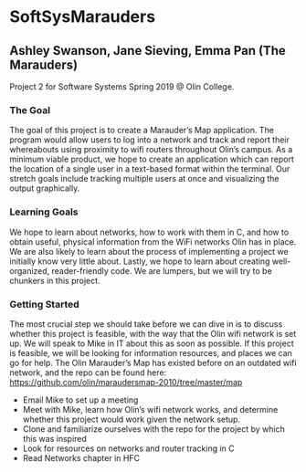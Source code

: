 # SoftSysMarauders
## Ashley Swanson, Jane Sieving, Emma Pan (The Marauders)

Project 2 for Software Systems Spring 2019 @ Olin College.


### The Goal

The goal of this project is to create a Marauder’s Map application. The program would allow users to log into a network and track and report their whereabouts using proximity to wifi routers throughout Olin’s campus. As a minimum viable product, we hope to create an application which can report the location of a single user in a text-based format within the terminal. Our stretch goals include tracking multiple users at once and visualizing the output graphically. 


### Learning Goals

We hope to learn about networks, how to work with them in C, and how to obtain useful, physical information from the WiFi networks Olin has in place. We are also likely to learn about the process of implementing a project we initially know very little about. Lastly, we hope to learn about creating well-organized, reader-friendly code. We are lumpers, but we will try to be chunkers in this project.


### Getting Started

The most crucial step we should take before we can dive in is to discuss whether this project is feasible, with the way that the Olin wifi network is set up. We will speak to Mike in IT about this as soon as possible. If this project is feasible, we will be looking for information resources, and places we can go for help. The Olin Marauder’s Map has existed before on an outdated wifi network, and the repo can be found here: https://github.com/olin/maraudersmap-2010/tree/master/map 

- Email Mike to set up a meeting
- Meet with Mike, learn how Olin’s wifi network works, and determine whether this project would work given the network setup.
- Clone and familiarize ourselves with the repo for the project by which this was inspired
- Look for resources on networks and router tracking in C
- Read Networks chapter in HFC
